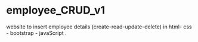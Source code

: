 # employee_CRUD_v1
website to insert employee details (create-read-update-delete) in html- css - bootstrap - javaScript .  
